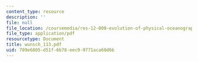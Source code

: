 ```yaml
---
content_type: resource
description: ''
file: null
file_location: /coursemedia/res-12-000-evolution-of-physical-oceanography-spring-2007/709e6805d51f6b78eec99771aca60d6b_wunsch_113.pdf
file_type: application/pdf
resourcetype: Document
title: wunsch_113.pdf
uid: 709e6805-d51f-6b78-eec9-9771aca60d6b
---
```

